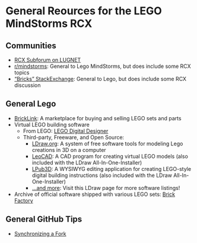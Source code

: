 # General Reources for the LEGO MindStorms RCX

## Communities
* [RCX Subforum on LUGNET](https://news.lugnet.com/robotics/rcx/)
* [r/mindstorms](http://mindstorms.reddit.com/): General to Lego MindStorms, but does include some RCX topics
* [“Bricks” StackExchange](https://bricks.stackexchange.com/): General to Lego, but does include some RCX discussion

## General Lego
* [BrickLink](https://www.bricklink.com/):  A marketplace for buying and selling LEGO sets and parts
* Virtual LEGO building software
  + From LEGO:  [LEGO Digital Designer](https://www.lego.com/en-us/ldd)
  + Third-party, Freeware, and Open Source:
    - [LDraw.org](https://ldraw.org/):  A system of free software tools for modeling Lego creations in 3D on a computer
    - [LeoCAD](http://www.leocad.org/):  A CAD program for creating virtual LEGO models (also included with the LDraw All-In-One-Installer)
    - [LPub3D](https://lpub3d.sf.net/):  A WYSIWYG editing application for creating LEGO-style digital building instructions (also included with the LDraw All-In-One-Installer)
    - […and more](https://www.ldraw.org/downloads-2/third-party-software.html):  Visit this LDraw page for more software listings!
* Archive of official software shipped with various LEGO sets:  [Brick Factory](https://www.brickfactory.info/iso/)

## General GitHub Tips
* [Synchronizing a Fork](https://github.community/t5/How-to-use-Git-and-GitHub/Syncing-a-fork-leaves-me-one-commit-ahead-of-upstream-master/m-p/17711#M5346)


[StackOverflow-DetachFork]: # (https://stackoverflow.com/q/16052477)

[GitHub-DetachFork]: # (https://help.github.com/en/github/setting-up-and-managing-your-github-profile/why-are-my-contributions-not-showing-up-on-my-profile#commit-was-made-in-a-fork)

[Purge Git history to reduce space]: # (https://stackoverflow.com/a/13102849 ; see also `git reflog` comment posted October 27, 2020, on that answer)

[Reduce Git repository size]: # (https://stackoverflow.com/q/2116778)

[Markdown-Comments]: # (https://stackoverflow.com/a/32190021)

[Private Download Link for Lego.NET]: # (http://www.dcl.hpi.uni-potsdam.de/research/lego.NET/download.htm?&uid=002dd0fd1cfe6c5608f41fc466b25aae)
